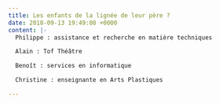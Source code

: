 ```yaml
---
title: Les enfants de la lignée de leur père ?
date: 2018-09-13 19:49:08 +0000
content: |-
  Philippe : assistance et recherche en matière techniques

  Alain : Tof Théâtre

  Benoît : services en informatique

  Christine : enseignante en Arts Plastiques

---
```

